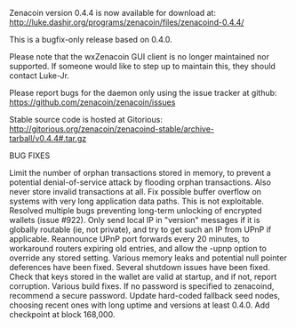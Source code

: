 Zenacoin version 0.4.4 is now available for download at:
http://luke.dashjr.org/programs/zenacoin/files/zenacoind-0.4.4/

This is a bugfix-only release based on 0.4.0.

Please note that the wxZenacoin GUI client is no longer maintained nor supported. If someone would like to step up to maintain this, they should contact Luke-Jr.

Please report bugs for the daemon only using the issue tracker at github:
https://github.com/zenacoin/zenacoin/issues

Stable source code is hosted at Gitorious:
http://gitorious.org/zenacoin/zenacoind-stable/archive-tarball/v0.4.4#.tar.gz

BUG FIXES

Limit the number of orphan transactions stored in memory, to prevent a potential denial-of-service attack by flooding orphan transactions. Also never store invalid transactions at all.
Fix possible buffer overflow on systems with very long application data paths. This is not exploitable.
Resolved multiple bugs preventing long-term unlocking of encrypted wallets (issue #922).
Only send local IP in "version" messages if it is globally routable (ie, not private), and try to get such an IP from UPnP if applicable.
Reannounce UPnP port forwards every 20 minutes, to workaround routers expiring old entries, and allow the -upnp option to override any stored setting.
Various memory leaks and potential null pointer deferences have been
fixed.
Several shutdown issues have been fixed.
Check that keys stored in the wallet are valid at startup, and if not,
report corruption.
Various build fixes.
If no password is specified to zenacoind, recommend a secure password.
Update hard-coded fallback seed nodes, choosing recent ones with long uptime and versions at least 0.4.0.
Add checkpoint at block 168,000.

